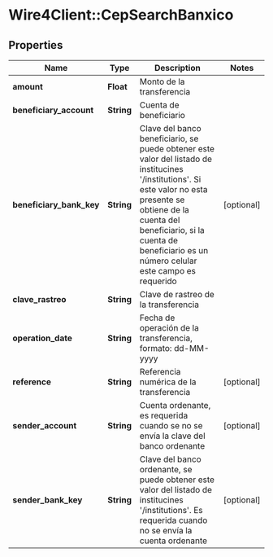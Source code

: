 # Wire4Client::CepSearchBanxico

## Properties
Name | Type | Description | Notes
------------ | ------------- | ------------- | -------------
**amount** | **Float** | Monto de la transferencia | 
**beneficiary_account** | **String** | Cuenta de beneficiario | 
**beneficiary_bank_key** | **String** | Clave del banco beneficiario, se puede obtener este valor del listado de institucines &#39;/institutions&#39;. Si este valor no esta presente se obtiene de la cuenta del beneficiario, si la cuenta de beneficiario es un número celular este campo es requerido | [optional] 
**clave_rastreo** | **String** | Clave de rastreo de la transferencia | 
**operation_date** | **String** | Fecha de operación de la transferencia, formato: dd-MM-yyyy | 
**reference** | **String** | Referencia numérica de la transferencia | [optional] 
**sender_account** | **String** | Cuenta ordenante, es requerida cuando se no se envía la clave del banco ordenante  | [optional] 
**sender_bank_key** | **String** | Clave del banco ordenante, se puede obtener este valor del listado de institucines &#39;/institutions&#39;. Es requerida cuando no se envía la cuenta ordenante | [optional] 


